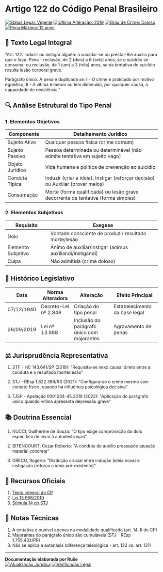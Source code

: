 # Artigo 122 do Código Penal Brasileiro

[![Status Legal: Vigente](https://img.shields.io/badge/Status_Legal-Vigente-brightgreen)](https://www.planalto.gov.br/ccivil_03/_ato2019-2022/2019/lei/l13968.htm)
[![Última Alteração: 2019](https://img.shields.io/badge/Última_Alteração-Lei_13.968/2019-blue)](https://www.planalto.gov.br/ccivil_03/_ato2019-2022/2019/lei/l13968.htm)
[![Grau de Crime: Doloso](https://img.shields.io/badge/Grau-Crime_Doloso-red)](https://www.planalto.gov.br/ccivil_03/decreto-lei/del2848compilado.htm)
[![Pena Máxima: 12 anos](https://img.shields.io/badge/Pena_Máxima-12_anos-black)](https://www.planalto.gov.br/ccivil_03/decreto-lei/del2848compilado.htm)

## 📜 Texto Legal Integral

"Art. 122. Induzir ou instigar alguém a suicidar-se ou prestar-lhe auxílio para que o faça:
Pena - reclusão, de 2 (dois) a 6 (seis) anos, se o suicídio se consuma; ou reclusão, de 1 (um) a 3 (três) anos, se da tentativa de suicídio resulta lesão corporal grave.

Parágrafo único. A pena é duplicada se:
I - O crime é praticado por motivo egoístico;
II - A vítima é menor ou tem diminuída, por qualquer causa, a capacidade de resistência."

## 🔍 Análise Estrutural do Tipo Penal

### 1. Elementos Objetivos
| Componente               | Detalhamento Jurídico                                                                 |
|--------------------------|---------------------------------------------------------------------------------------|
| Sujeito Ativo            | Qualquer pessoa física (crime comum)                                                  |
| Sujeito Passivo          | Pessoa determinada ou determinável (não admite tentativa em sujeito vago)             |
| Objeto Jurídico          | Vida humana e política de prevenção ao suicídio                                       |
| Conduta Típica           | Induzir (criar a ideia), Instigar (reforçar decisão) ou Auxiliar (prover meios)       |
| Consumação               | Morte (forma qualificada) ou lesão grave decorrente de tentativa (forma simples)      |

### 2. Elementos Subjetivos

| Requisito                | Exegese                                                                               |
|--------------------------|---------------------------------------------------------------------------------------|
| Dolo                     | Vontade consciente de produzir resultado morte/lesão                                  |
| Elemento Subjetivo       | Ânimo de auxiliar/instigar (animus auxiliandi/instigandi)                             |
| Culpa                    | Não admitida (crime doloso)                                                           |

## 📅 Histórico Legislativo

| Data          | Norma Alteradora       | Alteração                                      | Efeito Principal               |
|---------------|------------------------|------------------------------------------------|--------------------------------|
| 07/12/1940    | Decreto-Lei nº 2.848   | Criação do tipo penal                          | Estabelecimento da base legal  |
| 26/09/2019    | Lei nº 13.968          | Inclusão do parágrafo único com majorantes     | Agravamento de penas           |

## ⚖️ Jurisprudência Representativa

1. STF - HC 143.641/SP (2019):
   "Requisita-se nexo causal direto entre a conduta e o resultado morte/lesão"

2. STJ - REsp 1.822.369/RS (2021):
   "Configura-se o crime mesmo sem contato físico, quando há influência psicológica decisiva"

3. TJSP - Apelação 0001234-45.2019 (2022):
   "Aplicação do parágrafo único quando vítima apresenta depressão grave"

## 📚 Doutrina Essencial

1. NUCCI, Guilherme de Souza:
   "O tipo exige comprovação do dolo específico de levar à autodestruição"

2. BITENCOURT, Cezar Roberto:
   "A conduta de auxílio pressupõe atuação material concreta"

3. GRECO, Rogério:
   "Distinção crucial entre indução (ideia nova) e instigação (reforço a ideia pré-existente)"

## 🔗 Recursos Oficiais

1. [Texto integral do CP](https://www.planalto.gov.br/ccivil_03/decreto-lei/del2848compilado.htm)
2. [Lei 13.968/2019](https://www.planalto.gov.br/ccivil_03/_ato2019-2022/2019/lei/l13968.htm)
3. [Súmula 14 do STJ](https://www.stj.jus.br/sites/portalp/Sobre-o-STJ/Regimento-Interno/S%C3%BAmulas)

## 📌 Notas Técnicas

1. A tentativa é punível apenas na modalidade qualificada (art. 14, II do CP)
2. Majorantes do parágrafo único são cumuláveis (STJ - REsp 1.755.432/PR)
3. Não se aplica a eutanásia (diferença teleológica - art. 122 vs. art. 121)

---

**Documentação elaborada por Ruše**  
[![Atualização Jurídica](https://img.shields.io/badge/Manutenção-Ativa-success)](https://github.com/Ruse-juridico/artigo-122-codigo-penal/commits/main)
[![Verificação Legal](https://img.shields.io/badge/Verificado-2024-success)](https://www.planalto.gov.br)
